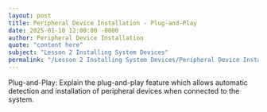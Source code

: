 ```yaml
---
layout: post
title: Peripheral Device Installation - Plug-and-Play
date: 2025-01-10 12:00:00 -0000
author: Peripheral Device Installation
quote: "content here"
subject: "Lesson 2 Installing System Devices"
permalink: "/Lesson 2 Installing System Devices/Peripheral Device Installation/Peripheral Device Installation - Plug-and-Play"
---
```


Plug-and-Play: Explain the plug-and-play feature which allows automatic detection and installation of peripheral devices when connected to the system.
